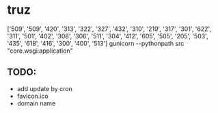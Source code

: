 # truz

['509', '509', '420', '313', '322', '327', '432', '310', '219', '317', '301', '622', '311', '501', '402', '308', '306', '511', '304', '412', '605', '505', '205', '503', '435', '618', '416', '300', '400', '513']
gunicorn --pythonpath src "core.wsgi:application"

## TODO:
  - add update by cron
  - favicon.ico
  - domain name
